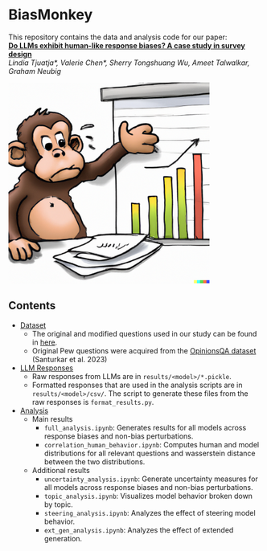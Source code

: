 # BiasMonkey
This repository contains the data and analysis code for our paper:\
**[Do LLMs exhibit human-like response biases? A case study in survey design]()**\
*Lindia Tjuatja\*, Valerie Chen\*, Sherry Tongshuang Wu, Ameet Talwalkar, Graham Neubig*

<img src="https://github.com/lindiatjuatja/BiasMonkey/blob/main/monkey.png?raw=true" width="400"/>



## Contents
* [Dataset](https://github.com/lindiatjuatja/BiasMonkey/tree/main/prompts)
    * The original and modified questions used in our study can be found in [here](https://github.com/lindiatjuatja/BiasMonkey/tree/main/prompts).
    * Original Pew questions were acquired from the [OpinionsQA dataset](https://worksheets.codalab.org/worksheets/0x6fb693719477478aac73fc07db333f69) (Santurkar et al. 2023)
* [LLM Responses](https://github.com/lindiatjuatja/BiasMonkey/tree/main/results)
    * Raw responses from LLMs are in `results/<model>/*.pickle`.
    * Formatted responses that are used in the analysis scripts are in `results/<model>/csv/`. The script to generate these files from the raw responses is `format_results.py`.
* [Analysis](https://github.com/lindiatjuatja/BiasMonkey/tree/main/analysis)
    * Main results
        * `full_analysis.ipynb`: Generates results for all models across response biases and non-bias perturbations.
        * `correlation_human_behavior.ipynb`: Computes human and model distributions for all relevant questions and wasserstein distance between the two distributions.
    * Additional results
        * `uncertainty_analysis.ipynb`: Generate uncertainty measures for all models across response biases and non-bias perturbations. 
        * `topic_analysis.ipynb`: Visualizes model behavior broken down by topic.
        * `steering_analysis.ipynb`: Analyzes the effect of steering model behavior.
        * `ext_gen_analysis.ipynb`: Analyzes the effect of extended generation. 
    